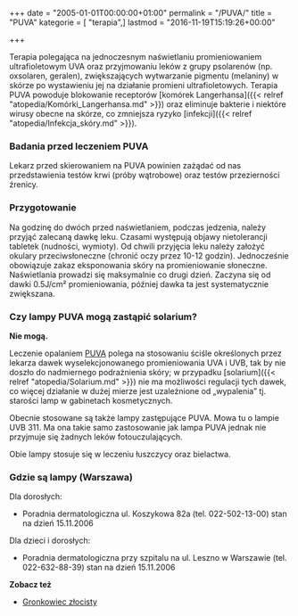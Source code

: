 +++
date = "2005-01-01T00:00:00+01:00"
permalink = "/PUVA/"
title = "PUVA"
kategorie = [ "terapia",]
lastmod = "2016-11-19T15:19:26+00:00"

+++

Terapia polegająca na jednoczesnym naświetlaniu promieniowaniem ultrafioletowym
UVA oraz przyjmowaniu leków z grupy psolarenów (np. oxsolaren, geralen),
zwiększających wytwarzanie pigmentu (melaniny) w skórze po wystawieniu jej na
działanie promieni ultrafioletowych. Terapia PUVA powoduje blokowanie receptorów
[komórek Langerhansa]({{< relref "atopedia/Komórki_Langerhansa.md" >}}) oraz
eliminuje bakterie i niektóre wirusy obecne na skórze, co zmniejsza ryzyko
[infekcji]({{< relref "atopedia/Infekcja_skóry.md" >}}).

### Badania przed leczeniem PUVA

Lekarz przed skierowaniem na PUVA powinien zażądać od nas przedstawienia testów
krwi (próby wątrobowe) oraz testów przezierności źrenicy.

### Przygotowanie

Na godzinę do dwóch przed naświetlaniem, podczas jedzenia, należy przyjąć
zalecaną dawkę leku. Czasami występują objawy nietolerancji tabletek (nudności,
wymioty). Od chwili przyjęcia leku należy założyć okulary przeciwsłoneczne
(chronić oczy przez 10-12 godzin). Jednocześnie obowiązuje zakaz eksponowania
skóry na promieniowanie słoneczne. Naświetlania prowadzi się maksymalnie co
drugi dzień. Zaczyna się od dawki 0.5J/cm² promieniowania, później dawka ta jest
systematycznie zwiększana.

### Czy lampy PUVA mogą zastąpić solarium?

**Nie mogą.**

Leczenie opalaniem [PUVA](/atopedia/PUVA) polega na stosowaniu ściśle
określonych przez lekarza dawek wyselekcjonowanego promieniowania UVA i UVB, tak
by nie doszło do nadmiernego podrażnienia skóry; w przypadku
[solarium]({{< relref "atopedia/Solarium.md" >}}) nie ma możliwości regulacji
tych dawek, co więcej działanie w dużej mierze jest uzależnione od „wypalenia”
tj. starości lamp w gabinetach kosmetycznych.

Obecnie stosowane są także lampy zastępujące PUVA. Mowa tu o lampie UVB 311. Ma
ona takie samo zastosowanie jak lampa PUVA jednak nie przyjmuje się żadnych
leków fotouczulających.

Obie lampy stosuje się w leczeniu łuszczycy oraz bielactwa.

### Gdzie są lampy (Warszawa)

Dla dorosłych:

-   Poradnia dermatologiczna ul. Koszykowa 82a (tel. 022-502-13-00) stan na dzień 15.11.2006

Dla dzieci i dorosłych:

-   Poradnia dermatologiczna przy szpitalu na ul. Leszno w Warszawie (tel. 022-632-88-39) stan na dzień 15.11.2006

**Zobacz też**

-   [Gronkowiec złocisty](/atopedia/Gronkowiec_złocisty)
